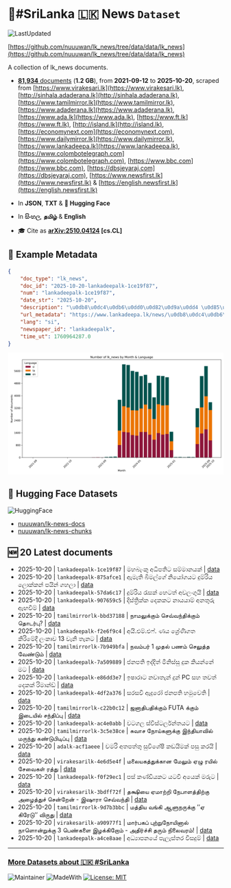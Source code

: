 # 📄#SriLanka 🇱🇰 News `Dataset`

![LastUpdated](https://img.shields.io/badge/last_updated-2025--10--20_18:54:14-green)

[https://github.com/nuuuwan/lk_news/tree/data/data/lk_news](https://github.com/nuuuwan/lk_news/tree/data/data/lk_news)

A collection of lk_news documents.

- [**81,934** documents](https://github.com/nuuuwan/lk_news/tree/data/data/lk_news) (**1.2 GB**), from **2021-09-12** to **2025-10-20**, scraped from [https://www.virakesari.lk](https://www.virakesari.lk), [http://sinhala.adaderana.lk](http://sinhala.adaderana.lk), [https://www.tamilmirror.lk](https://www.tamilmirror.lk), [https://www.adaderana.lk](https://www.adaderana.lk), [https://www.ada.lk](https://www.ada.lk), [https://www.ft.lk](https://www.ft.lk), [http://island.lk](http://island.lk), [https://economynext.com](https://economynext.com), [https://www.dailymirror.lk](https://www.dailymirror.lk), [https://www.lankadeepa.lk](https://www.lankadeepa.lk), [https://www.colombotelegraph.com](https://www.colombotelegraph.com), [https://www.bbc.com](https://www.bbc.com), [https://dbsjeyaraj.com](https://dbsjeyaraj.com), [https://www.newsfirst.lk](https://www.newsfirst.lk) & [https://english.newsfirst.lk](https://english.newsfirst.lk)

- In **JSON**, **TXT** & **🤗 Hugging Face**

- In **සිංහල**, **தமிழ்** & **English**

- 🎓 Cite as **[arXiv:2510.04124](https://arxiv.org/abs/2510.04124) [cs.CL]**

## 📝 Example Metadata

```json
{
    "doc_type": "lk_news",
    "doc_id": "2025-10-20-lankadeepalk-1ce19f87",
    "num": "lankadeepalk-1ce19f87",
    "date_str": "2025-10-20",
    "description": "\u0db8\u0dc4\u0db6\u0dd0\u0d82\u0d9a\u0dd4 \u0d85\u0db0\u0dd2\u0db4\u0dad\u0dd2\u0da7 \u0dc3\u0db8\u0dca\u0db8\u0dcf\u0db1\u0dba\u0d9a\u0dca",
    "url_metadata": "https://www.lankadeepa.lk/news/\u0db8\u0dc4\u0db6\u0d9a-\u0d85\u0db0\u0db4\u0dad\u0da7-\u0dc3\u0db8\u0db8\u0db1\u0dba\u0d9a/101-681690",
    "lang": "si",
    "newspaper_id": "lankadeepalk",
    "time_ut": 1760964287.0
}
```

![Chart](https://raw.githubusercontent.com/nuuuwan/lk_news/refs/heads/data/data/lk_news/docs_by_month_and_lang.png)

## 🤗 Hugging Face Datasets

![HuggingFace](https://img.shields.io/badge/-HuggingFace-FDEE21?style=for-the-badge&logo=HuggingFace)

- [nuuuwan/lk-news-docs](https://huggingface.co/datasets/nuuuwan/lk-news-docs)
- [nuuuwan/lk-news-chunks](https://huggingface.co/datasets/nuuuwan/lk-news-chunks)

## 🆕 20 Latest documents

- 2025-10-20 | `lankadeepalk-1ce19f87` | මහබැංකු අධිපතිට සම්මානයක් | [data](https://github.com/nuuuwan/lk_news/tree/data/data/lk_news/2020s/2025/2025-10-20-lankadeepalk-1ce19f87)
- 2025-10-20 | `lankadeepalk-875afce1` | ඇමැති  බිමල්ගේ නියෝගයට දුම්රිය ලොක්කන් පයින් ගහලා | [data](https://github.com/nuuuwan/lk_news/tree/data/data/lk_news/2020s/2025/2025-10-20-lankadeepalk-875afce1)
- 2025-10-20 | `lankadeepalk-57da6c17` | දුම්රිය රැසක් හෙටත් අවලංගුයි | [data](https://github.com/nuuuwan/lk_news/tree/data/data/lk_news/2020s/2025/2025-10-20-lankadeepalk-57da6c17)
- 2025-10-20 | `lankadeepalk-907659c5` | දිස්ත්‍රික්ක දෙකකට නායයාම් අනතුරු ඇඟවීම් | [data](https://github.com/nuuuwan/lk_news/tree/data/data/lk_news/2020s/2025/2025-10-20-lankadeepalk-907659c5)
- 2025-10-20 | `tamilmirrorlk-bbd37188` | நாமலுக்கும் செவ்வந்திக்கும் தொடர்பு? | [data](https://github.com/nuuuwan/lk_news/tree/data/data/lk_news/2020s/2025/2025-10-20-tamilmirrorlk-bbd37188)
- 2025-10-20 | `lankadeepalk-f2e6f9c4` | අයි.එම්.එෆ්. ණය ශ්‍රේණිගත කිරිමේදී ලංකාව 13 වැනි තැනට | [data](https://github.com/nuuuwan/lk_news/tree/data/data/lk_news/2020s/2025/2025-10-20-lankadeepalk-f2e6f9c4)
- 2025-10-20 | `tamilmirrorlk-7b949bfa` | நவம்பர் 1 முதல் பணம் செலுத்த வேண்டும் | [data](https://github.com/nuuuwan/lk_news/tree/data/data/lk_news/2020s/2025/2025-10-20-tamilmirrorlk-7b949bfa)
- 2025-10-20 | `lankadeepalk-7a509889` | ජනපති ඉද්දිත් මිනිස්සු දුක කියන්නේ මට | [data](https://github.com/nuuuwan/lk_news/tree/data/data/lk_news/2020s/2025/2025-10-20-lankadeepalk-7a509889)
- 2025-10-20 | `lankadeepalk-e86dd3e7` | ඉෂාරාට නවාතැන් දුන් PC සහ තවත් දෙකක් රිමාන්ඩ් | [data](https://github.com/nuuuwan/lk_news/tree/data/data/lk_news/2020s/2025/2025-10-20-lankadeepalk-e86dd3e7)
- 2025-10-20 | `lankadeepalk-4df2a376` | සරසවි ඇදුරෝ ජනපති හමුවෙති | [data](https://github.com/nuuuwan/lk_news/tree/data/data/lk_news/2020s/2025/2025-10-20-lankadeepalk-4df2a376)
- 2025-10-20 | `tamilmirrorlk-c22b0c12` | ஜனாதிபதிக்கும் FUTA க்கும் இடையில் சந்திப்பு | [data](https://github.com/nuuuwan/lk_news/tree/data/data/lk_news/2020s/2025/2025-10-20-tamilmirrorlk-c22b0c12)
- 2025-10-20 | `lankadeepalk-ac4e0abb` | වටගල ස්විස්ටර්ලන්තයට | [data](https://github.com/nuuuwan/lk_news/tree/data/data/lk_news/2020s/2025/2025-10-20-lankadeepalk-ac4e0abb)
- 2025-10-20 | `tamilmirrorlk-3c5e38ce` | சுவாச நோய்களுக்கு   இந்தியாவில் மருந்து கண்டுபிடிப்பு | [data](https://github.com/nuuuwan/lk_news/tree/data/data/lk_news/2020s/2025/2025-10-20-tamilmirrorlk-3c5e38ce)
- 2025-10-20 | `adalk-acf1aeee` | චමරි අතපත්තු සුවිශේෂී කඩයිමක් පසු කරයි | [data](https://github.com/nuuuwan/lk_news/tree/data/data/lk_news/2020s/2025/2025-10-20-adalk-acf1aeee)
- 2025-10-20 | `virakesarilk-4e6d5e4f` | மலையகத்துக்கான மேலும் ஏழு ரயில் சேவைகள் ரத்து | [data](https://github.com/nuuuwan/lk_news/tree/data/data/lk_news/2020s/2025/2025-10-20-virakesarilk-4e6d5e4f)
- 2025-10-20 | `lankadeepalk-f0f29ec1` | පස් කණ්ඩියකට යටවී අයෙක් මරුට | [data](https://github.com/nuuuwan/lk_news/tree/data/data/lk_news/2020s/2025/2025-10-20-lankadeepalk-f0f29ec1)
- 2025-10-20 | `virakesarilk-3bdff72f` | தக்ஷியை ஏமாற்றி நேபாளத்திற்கு அழைத்துச் சென்றேன் - இஷாரா செவ்வந்தி | [data](https://github.com/nuuuwan/lk_news/tree/data/data/lk_news/2020s/2025/2025-10-20-virakesarilk-3bdff72f)
- 2025-10-20 | `tamilmirrorlk-9d7b3bbc` | மத்திய வங்கி ஆளுநருக்கு ’’ஏ கிரேடு’’ விருது | [data](https://github.com/nuuuwan/lk_news/tree/data/data/lk_news/2020s/2025/2025-10-20-tamilmirrorlk-9d7b3bbc)
- 2025-10-20 | `virakesarilk-a90977f1` | மார்பகப் புற்றுநோயினால் நாளொன்றுக்கு 3 பெண்களை இழக்கிறோம் - அதிர்ச்சி தரும் நிலைவரம்! | [data](https://github.com/nuuuwan/lk_news/tree/data/data/lk_news/2020s/2025/2025-10-20-virakesarilk-a90977f1)
- 2025-10-20 | `lankadeepalk-a4ce8aae` | අධ්‍යාපනයේ පැලැස්තර විසදුම් | [data](https://github.com/nuuuwan/lk_news/tree/data/data/lk_news/2020s/2025/2025-10-20-lankadeepalk-a4ce8aae)

---

### [More Datasets about 🇱🇰 #SriLanka](https://github.com/nuuuwan/lk_datasets)

![Maintainer](https://img.shields.io/badge/maintainer-nuuuwan-red)
![MadeWith](https://img.shields.io/badge/made_with-python-blue)
[![License: MIT](https://img.shields.io/badge/License-MIT-yellow.svg)](https://opensource.org/licenses/MIT)
